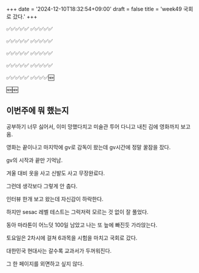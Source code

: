 +++
date = '2024-12-10T18:32:54+09:00'
draft = false
title = 'week49 국회로 갔다.'
+++

<!-- 
hugo new --kind weekly content/weekly/#.md
-->

✅✅✅✅✅
✅✅✅✅✅

✅✅✅✅✅
✅✅✅✅✅

✅✅✅✅✅
✅✅✅✅✅

✅✅✅✅✅
✅✅✅✅✅

✅✅✅✅✅
✅✅✅✅🆕

🆕🆕

## 이번주에 뭐 했는지 

공부하기 너무 싫어서, 이미 망했다치고 미술관 투어 다니고 내친 김에 영화까지 보고 옴.

영화는 끝이나고 마지막에 gv로 감독이 왔는데 gv시간에 정말 꿀잠을 잤다. 

gv의 시작과 끝만 기억남.

겨울 대비 옷을 사고 신발도 사고 무장완료다.

그런데 생각보다 그렇게 안 춥다.

인터뷰 한개 보고 왔는데 자신감이 하락한다.

하지만 sesac 레벨 테스트는 그럭저럭 모르는 것 없이 잘 풀었다.

동아 마라톤이 어느덧 100일 남았고 나는 또 늪에 빠진듯 가라앉는다.

토요일은 2차시에 걸쳐 6과목을 시험을 마치고 국회로 갔다.

대한민국 현대사는 갈수록 교과서가 두꺼워진다. 

그 한 페이지를 외면하고 싶지 않다.